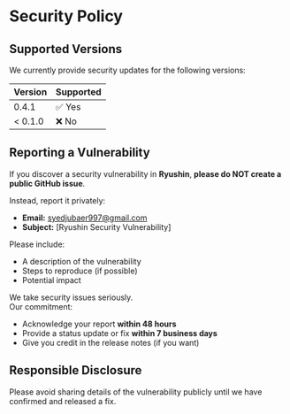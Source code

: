 # Security Policy

## Supported Versions

We currently provide security updates for the following versions:

| Version   | Supported |
|-----------|-----------|
| 0.4.1     | ✅ Yes    |
| < 0.1.0   | ❌ No     |

## Reporting a Vulnerability

If you discover a security vulnerability in **Ryushin**, **please do NOT create a public GitHub issue**.

Instead, report it privately:

- **Email:** syedjubaer997@gmail.com
- **Subject:** [Ryushin Security Vulnerability]

Please include:
- A description of the vulnerability
- Steps to reproduce (if possible)
- Potential impact

We take security issues seriously.  
Our commitment:
- Acknowledge your report **within 48 hours**
- Provide a status update or fix **within 7 business days**
- Give you credit in the release notes (if you want)

## Responsible Disclosure

Please avoid sharing details of the vulnerability publicly until we have confirmed and released a fix.
